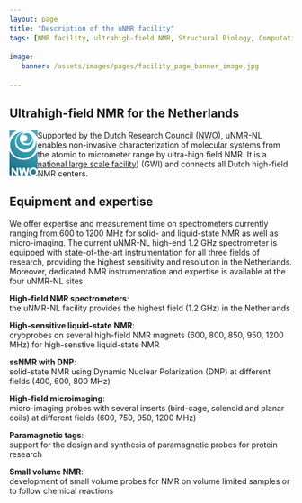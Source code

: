 ```yaml
---
layout: page
title: "Description of the uNMR facility"
tags: [NMR facility, ultrahigh-field NMR, Structural Biology, Computational Biology, Protein Structure]

image:
   banner: /assets/images/pages/facility_page_banner_image.jpg

---
```


## Ultrahigh-field NMR for the Netherlands
<img src="/assets/images/logos/logo_nwo.png" align="left" />
Supported by the Dutch Research Council (<a href="https://www.nwo.nl/en/about-nwo">NWO</a>), uNMR-NL enables non-invasive characterization of molecular systems from the atomic to micrometer range by ultra-high field NMR.  It is a <a href="https://www.nwo.nl/en/researchprogrammes/national-roadmap-large-scale-research-facilities">national large scale facility</a>) (GWI) and connects all Dutch high-field NMR centers.


## Equipment and expertise

We offer expertise and measurement time on spectrometers currently ranging from 600 to 1200 MHz for solid- and liquid-state NMR as well as micro-imaging. The current uNMR-NL high-end 1.2 GHz spectrometer is equipped with state-of-the-art instrumentation for all three fields of research, providing the highest sensitivity and resolution in the Netherlands. Moreover, dedicated NMR instrumentation and expertise is available at the four uNMR-NL sites.

**High-field NMR spectrometers**:\
the uNMR-NL facility provides the highest field (1.2 GHz) in the Netherlands

**High-sensitive liquid-state NMR**:\
cryoprobes on several high-field NMR magnets (600, 800, 850, 950, 1200 MHz) for high-senstive liquid-state NMR

**ssNMR with DNP**:\
solid-state NMR using Dynamic Nuclear Polarization (DNP) at different fields (400, 600, 800 MHz)

**High-field microimaging**:\
micro-imaging probes with several inserts (bird-cage, solenoid and planar coils) at different fields (600, 750, 950, 1200 MHz)

**Paramagnetic tags**:\
support for the design and synthesis of paramagnetic probes for protein research

**Small volume NMR**:\
development of small volume probes for NMR on volume limited samples or to follow chemical reactions



